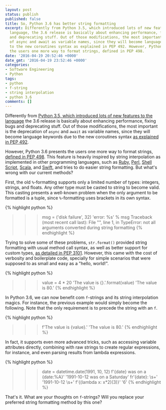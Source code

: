 ```yaml
---
layout: post
status: publish
published: false
title: So, Python 3.6 has better string formatting
excerpt: Differently from Python 3.5, which introduced lots of new features to the
  language, the 3.6 release is basically about enhancing performance, fixing bugs
  and deprecating stuff. Out of those modifications, the most important is the deprecation
  of async and await as variable names, since they will become language keywords due
  to the new coroutines syntax as explained in PEP 492. However, Python 3.6 presents
  the users one more way to format strings, defined in PEP 498.
date: '2016-04-19 20:52:46 +0000'
date_gmt: '2016-04-19 23:52:46 +0000'
categories:
- Software Engineering
- Python
tags:
- python
- f-string
- string interpolation
- python 3.6
comments: []
---
```

Differently from [Python 3.5, which introduced lots of new features to the language](/python-3-5-0-has-just-been-released/) the 3.6 release is basically about enhancing performance, fixing bugs and deprecating stuff. Out of those modifications, the most important is the deprecation of `async` and `await` as variable names, since they will become language keywords due to the new coroutines syntax [as explained in PEP 492](https://www.python.org/dev/peps/pep-0492/).

However, Python 3.6 presents the users one more way to format strings, [defined in PEP 498](https://www.python.org/dev/peps/pep-0498/). This feature is heavily inspired by string interpolation as implemented in other programming languages, such as [Ruby](https://en.wikibooks.org/wiki/Ruby_Programming/Syntax/Literals#Interpolation), [Perl](http://perlmeme.org/howtos/using_perl/interpolation.html), [Shell Script](http://tldp.org/LDP/Bash-Beginners-Guide/html/sect_03_04.html), [Scala](http://docs.scala-lang.org/overviews/core/string-interpolation.html), and [Swift](https://developer.apple.com/library/ios/documentation/Swift/Conceptual/Swift_Programming_Language/StringsAndCharacters.html#//apple_ref/doc/uid/TP40014097-CH7-ID292), and tries to do easier string formatting. But what's wrong with our current methods?

First, the old `%`-formatting supports only a limited number of types: integers, strings, and floats. Any other type must be casted to string to become valid. This casting presents a well-known problem when the only argument to be formatted is a tuple, since `%`-formatting uses brackets in its own syntax.

{% highlight python %}
>>> msg = ('disk failure', 32)
>>> 'error: %s' % msg
Traceback (most recent call last):
  File "<stdin>", line 1, in <module>
TypeError: not all arguments converted during string formatting
{% endhighlight %}

Trying to solve some of these problems, `str.format()` provided string formatting with usual method call syntax, as well as better support for custom types, [as detailed in PEP 3101](https://www.python.org/dev/peps/pep-3101/). However, this came with the cost of verbosity and boilerplate code, specially for simple scenarios that were supposed to as small and easy as a "hello, world!".

{% highlight python %}
>>> value = 4 * 20
>>> 'The value is {}.'.format(value)
'The value is 80.'
{% endhighlight %}

In Python 3.6, we can now benefit com `f`-strings and its string interpolation magics. For instance, the previous example would simply become the following. Note that the only requirement is to precede the string with an `f`.

{% highlight python %}
>>> f'The value is {value}.'
'The value is 80.'
{% endhighlight %}

In fact, it supports even more advanced tricks, such as accessing variable attributes directly, combining with raw strings to create regular expressions, for instance, and even parsing results from lambda expressions.

{% highlight python %}
>>> date = datetime.date(1991, 10, 12)
>>> f'{date} was on a {date:%A}'
'1991-10-12 was on a Saturday'
>>> fr'{date}: \s+'
'1991-10-12 \\s+'
>>> f'{(lambda x: x*2)(3)}'
'6'
{% endhighlight %}

That's it. What are your thoughts on `f`-strings? Will you replace your preferred string formatting method by this one?
